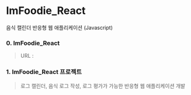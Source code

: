 # ImFoodie_React
음식 캘린더 반응형 웹 애플리케이션 (Javascript)

### 0. ImFoodie_React
> URL : 

### 1. ImFoodie_React 프로젝트
> 로그 캘린더, 음식 로그 작성, 로그 평가가 가능한 반응형 웹 애플리케이션 개발
